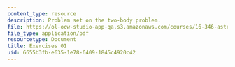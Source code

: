 ```yaml
---
content_type: resource
description: Problem set on the two-body problem.
file: https://ol-ocw-studio-app-qa.s3.amazonaws.com/courses/16-346-astrodynamics-fall-2008/6655b3fbe6351e7864091845c4920c42_ex_01.pdf
file_type: application/pdf
resourcetype: Document
title: Exercises 01
uid: 6655b3fb-e635-1e78-6409-1845c4920c42
---
```

